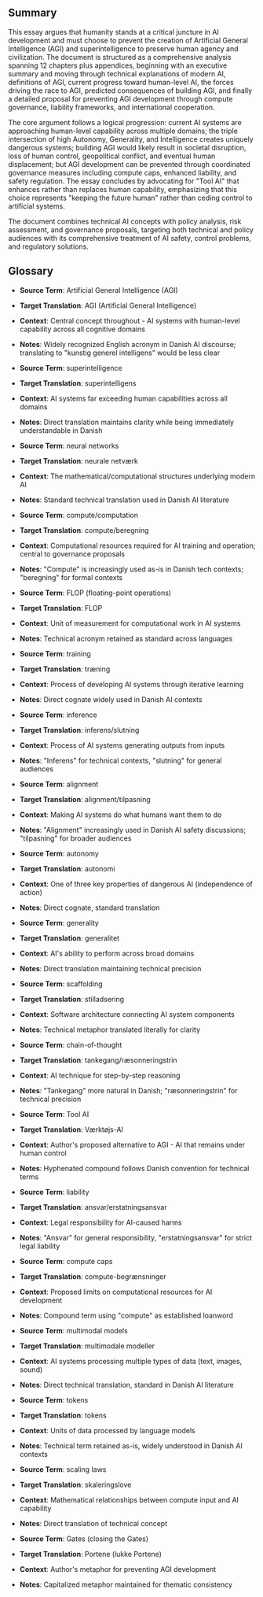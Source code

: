 ## Summary

This essay argues that humanity stands at a critical juncture in AI development and must choose to prevent the creation of Artificial General Intelligence (AGI) and superintelligence to preserve human agency and civilization. The document is structured as a comprehensive analysis spanning 12 chapters plus appendices, beginning with an executive summary and moving through technical explanations of modern AI, definitions of AGI, current progress toward human-level AI, the forces driving the race to AGI, predicted consequences of building AGI, and finally a detailed proposal for preventing AGI development through compute governance, liability frameworks, and international cooperation.

The core argument follows a logical progression: current AI systems are approaching human-level capability across multiple domains; the triple intersection of high Autonomy, Generality, and Intelligence creates uniquely dangerous systems; building AGI would likely result in societal disruption, loss of human control, geopolitical conflict, and eventual human displacement; but AGI development can be prevented through coordinated governance measures including compute caps, enhanced liability, and safety regulation. The essay concludes by advocating for "Tool AI" that enhances rather than replaces human capability, emphasizing that this choice represents "keeping the future human" rather than ceding control to artificial systems.

The document combines technical AI concepts with policy analysis, risk assessment, and governance proposals, targeting both technical and policy audiences with its comprehensive treatment of AI safety, control problems, and regulatory solutions.

## Glossary

- **Source Term**: Artificial General Intelligence (AGI)
- **Target Translation**: AGI (Artificial General Intelligence)
- **Context**: Central concept throughout - AI systems with human-level capability across all cognitive domains
- **Notes**: Widely recognized English acronym in Danish AI discourse; translating to "kunstig generel intelligens" would be less clear

- **Source Term**: superintelligence
- **Target Translation**: superintelligens
- **Context**: AI systems far exceeding human capabilities across all domains
- **Notes**: Direct translation maintains clarity while being immediately understandable in Danish

- **Source Term**: neural networks
- **Target Translation**: neurale netværk
- **Context**: The mathematical/computational structures underlying modern AI
- **Notes**: Standard technical translation used in Danish AI literature

- **Source Term**: compute/computation
- **Target Translation**: compute/beregning
- **Context**: Computational resources required for AI training and operation; central to governance proposals
- **Notes**: "Compute" is increasingly used as-is in Danish tech contexts; "beregning" for formal contexts

- **Source Term**: FLOP (floating-point operations)
- **Target Translation**: FLOP
- **Context**: Unit of measurement for computational work in AI systems
- **Notes**: Technical acronym retained as standard across languages

- **Source Term**: training
- **Target Translation**: træning
- **Context**: Process of developing AI systems through iterative learning
- **Notes**: Direct cognate widely used in Danish AI contexts

- **Source Term**: inference
- **Target Translation**: inferens/slutning
- **Context**: Process of AI systems generating outputs from inputs
- **Notes**: "Inferens" for technical contexts, "slutning" for general audiences

- **Source Term**: alignment
- **Target Translation**: alignment/tilpasning
- **Context**: Making AI systems do what humans want them to do
- **Notes**: "Alignment" increasingly used in Danish AI safety discussions; "tilpasning" for broader audiences

- **Source Term**: autonomy
- **Target Translation**: autonomi
- **Context**: One of three key properties of dangerous AI (independence of action)
- **Notes**: Direct cognate, standard translation

- **Source Term**: generality
- **Target Translation**: generalitet
- **Context**: AI's ability to perform across broad domains
- **Notes**: Direct translation maintaining technical precision

- **Source Term**: scaffolding
- **Target Translation**: stilladsering
- **Context**: Software architecture connecting AI system components
- **Notes**: Technical metaphor translated literally for clarity

- **Source Term**: chain-of-thought
- **Target Translation**: tankegang/ræsonneringstrin
- **Context**: AI technique for step-by-step reasoning
- **Notes**: "Tankegang" more natural in Danish; "ræsonneringstrin" for technical precision

- **Source Term**: Tool AI
- **Target Translation**: Værktøjs-AI
- **Context**: Author's proposed alternative to AGI - AI that remains under human control
- **Notes**: Hyphenated compound follows Danish convention for technical terms

- **Source Term**: liability
- **Target Translation**: ansvar/erstatningsansvar
- **Context**: Legal responsibility for AI-caused harms
- **Notes**: "Ansvar" for general responsibility, "erstatningsansvar" for strict legal liability

- **Source Term**: compute caps
- **Target Translation**: compute-begrænsninger
- **Context**: Proposed limits on computational resources for AI development
- **Notes**: Compound term using "compute" as established loanword

- **Source Term**: multimodal models
- **Target Translation**: multimodale modeller
- **Context**: AI systems processing multiple types of data (text, images, sound)
- **Notes**: Direct technical translation, standard in Danish AI literature

- **Source Term**: tokens
- **Target Translation**: tokens
- **Context**: Units of data processed by language models
- **Notes**: Technical term retained as-is, widely understood in Danish AI contexts

- **Source Term**: scaling laws
- **Target Translation**: skaleringslove
- **Context**: Mathematical relationships between compute input and AI capability
- **Notes**: Direct translation of technical concept

- **Source Term**: Gates (closing the Gates)
- **Target Translation**: Portene (lukke Portene)
- **Context**: Author's metaphor for preventing AGI development
- **Notes**: Capitalized metaphor maintained for thematic consistency
